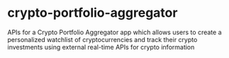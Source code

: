 # crypto-portfolio-aggregator
APIs for a Crypto Portfolio Aggregator app which allows users to create a personalized watchlist of cryptocurrencies and track their crypto investments using external real-time APIs for crypto information 
